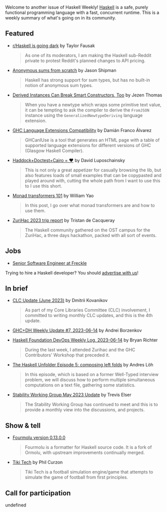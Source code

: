 Welcome to another issue of Haskell Weekly!
[Haskell](https://www.haskell.org) is a safe, purely functional programming language with a fast, concurrent runtime.
This is a weekly summary of what's going on in its community.

## Featured

- [r/Haskell is going dark](https://discourse.haskell.org/t/r-haskell-is-going-dark/6405?u=taylorfausak) by Taylor Fausak
  > As one of its moderators, I am making the Haskell sub-Reddit private to protest Reddit's planned changes to API pricing.

- [Anonymous sums from scratch](https://jship.github.io/posts/2023-06-11-anonymous-sums-from-scratch/) by Jason Shipman
  > Haskell has strong support for sum types, but has no built-in notion of anonymous sum types.

- [Derived Instances Can Break Smart Constructors, Too](https://jezenthomas.com/2023/06/derived-instances-can-break-smart-constructors/) by Jezen Thomas
  > When you have a newtype which wraps some primitive text value, it can be tempting to ask the compiler to derive the `FromJSON` instance using the `GeneralizedNewtypeDeriving` language extension.

- [GHC Language Extensions Compatibility](https://ghcaniuse.damianfral.com) by Damián Franco Álvarez
  > GHCanIUse is a tool that generates an HTML page with a table of supported language extensions for different versions of GHC (Glasgow Haskell Compiler).

- [Haddock+Doctest+Cairo = ♥](https://github.com/quchen/articles/blob/9a780a19a86c87192816340ddc856e8a396f40c2/2023-06-12%20Haddock%2BDoctest%2BCairo.md) by David Luposchainsky
  > This is not only a great appetizer for casually browsing the lib, but also features loads of small examples that can be copypasted and played around with, cutting the whole path from I want to use this to I use this short.

- [Monad transformers 101](https://www.williamyaoh.com/posts/2023-06-10-monad-transformers-101.html) by William Yao
  > In this post, I go over what monad transformers are and how to use them.

- [ZuriHac 2023 trip report](https://tristancacqueray.github.io/blog/zurihac2023) by Tristan de Cacqueray
  > The Haskell community gathered on the OST campus for the ZuriHac, a three days hackathon, packed with all sort of events.

## Jobs

- [Senior Software Engineer at Freckle](https://jobs.smartrecruiters.com/Renaissance/743999910649183-senior-software-engineer-haskell)

Trying to hire a Haskell developer?
You should [advertise with us](https://haskellweekly.news/advertising.html)!

## In brief

- [CLC Update (June 2023)](https://discourse.haskell.org/t/clc-update-june-2023/6395?u=taylorfausak) by Dmitrii Kovanikov
  > As part of my Core Libraries Committee (CLC) involvement, I committed to writing monthly CLC updates, and this is the 4th update.

- [GHC+DH Weekly Update #7, 2023-06-14](https://discourse.haskell.org/t/ghc-dh-weekly-update-7-2023-06-14/6444?u=taylorfausak) by Andrei Borzenkov

- [Haskell Foundation DevOps Weekly Log, 2023-06-14](https://discourse.haskell.org/t/haskell-foundation-devops-weekly-log-2023-06-14/6445?u=taylorfausak) by Bryan Richter
  > During the last week, I attended Zurihac and the GHC Contributors' Workshop that preceded it.

- [The Haskell Unfolder Episode 5: composing left folds](https://discourse.haskell.org/t/the-haskell-unfolder-episode-5-composing-left-folds/6441?u=taylorfausak) by Andres Löh
  > In this episode, which is based on a former Well-Typed interview problem, we will discuss how to perform multiple simultaneous computations on a text file, gathering some statistics.

- [Stability Working Group May 2023 Update](https://discourse.haskell.org/t/stability-working-group-may-2023-update/6398?u=taylorfausak) by Trevis Elser
  > The Stability Working Group has continued to meet and this is to provide a monthly view into the discussions, and projects.

## Show & tell

- [Fourmolu version 0.13.0.0](https://github.com/fourmolu/fourmolu/releases/tag/v0.13.0.0)
  > Fourmolu is a formatter for Haskell source code. It is a fork of Ormolu, with upstream improvements continually merged.

- [Tiki Tech](https://github.com/TheInnerLight/tiki-tech/tree/a191ebab634696b6fe483fd215e8627dae5654d6) by Phil Curzon
  > Tiki Tech is a football simulation engine/game that attempts to simulate the game of football from first principles.

## Call for participation

undefined
